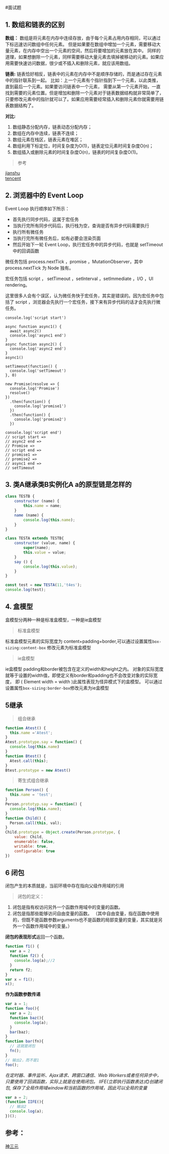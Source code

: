 #面试题

## 1. 数组和链表的区别

**数组：**
数组是将元素在内存中连续存放，由于每个元素占用内存相同，可以通过下标迅速访问数组中任何元素。
但是如果要在数组中增加一个元素，需要移动大量元素，在内存中空出一个元素的空间，然后将要增加的元素放在其中。
同样的道理，如果想删除一个元素，同样需要移动大量元素去填掉被移动的元素。如果应用需要快速访问数据，很少或不插入和删除元素，就应该用数组。

**链表:**
链表恰好相反，链表中的元素在内存中不是顺序存储的，而是通过存在元素中的指针联系到一起。
比如：上一个元素有个指针指到下一个元素，以此类推，直到最后一个元素。如果要访问链表中一个元素，
需要从第一个元素开始，一直找到需要的元素位置。但是增加和删除一个元素对于链表数据结构就非常简单了，
只要修改元素中的指针就可以了。如果应用需要经常插入和删除元素你就需要用链表数据结构了。

**对比:**
1. 数组静态分配内存，链表动态分配内存；
2. 数组在内存中连续，链表不连续；
3. 数组元素在栈区，链表元素在堆区；
4. 数组利用下标定位，时间复杂度为O(1)，链表定位元素时间复杂度O(n)；
5. 数组插入或删除元素的时间复杂度O(n)，链表的时间复杂度O(1)。<br/>

>参考

[ jianshu  ](https://www.jianshu.com/p/85fda79ee74d)<br/>
[ tencent  ](https://cloud.tencent.com/developer/article/1444059)<br/>

## 2. 浏览器中的 Event Loop

Event Loop 执行顺序如下所示：

* 首先执行同步代码，这属于宏任务
* 当执行完所有同步代码后，执行栈为空，查询是否有异步代码需要执行
* 执行所有微任务
* 当执行完所有微任务后，如有必要会渲染页面
* 然后开始下一轮 Event Loop，执行宏任务中的异步代码，也就是 setTimeout 中的回调函数

微任务包括 process.nextTick ，promise ，MutationObserver，其中 process.nextTick 为 Node 独有。

宏任务包括 script ， setTimeout ，setInterval ，setImmediate ，I/O ，UI rendering。

这里很多人会有个误区，认为微任务快于宏任务，其实是错误的。因为宏任务中包括了
script
，浏览器会先执行一个宏任务，接下来有异步代码的话才会先执行微任务。
```
console.log('script start')

async function async1() {
  await async2()
  console.log('async1 end')
}
async function async2() {
  console.log('async2 end')
}
async1()

setTimeout(function() {
  console.log('setTimeout')
}, 0)

new Promise(resolve => {
  console.log('Promise')
  resolve()
})
  .then(function() {
    console.log('promise1')
  })
  .then(function() {
    console.log('promise2')
  })

console.log('script end')
// script start => 
// async2 end => 
// Promise =>  
// script end =>  
// promise1 =>  
// promise2 =>  
// async1 end =>  
// setTimeout
```


## 3. 类A继承类B实例化A a的原型链是怎样的

```javascript
class TESTB {
    constructor (name) {
        this.name = name;
    }
    name (name) {
        console.log(this.name);
    }
}

class TESTA extends TESTB{
    constructor (value, name) {
        super(name);
        this.value = value;
    }
    say () {
        console.log(this.value);
    }
}

const test = new TESTA(11,'t4es');
console.log(test);

```
## 4. 盒模型
盒模型分两种一种是标准盒模型，一种是ie盒模型
> 标准盒模型

标准盒模型元素的实际宽度为
content+padding+border,可以通过设置属性`box-sizing:content-box`
修改元素为标准盒模型

> ie盒模型

ie盒模型 padding和border被包含在定义的width和height之内。
对象的实际宽度就等于设置的width值，即使定义有border和padding也不会改变对象的实际宽度，
即 ( Element width = width )此属性表现为怪异模式下的盒模型。
可以通过设置属性`box-sizing:border-box`修改元素为ie盒模型

## 5继承

> 组合继承

```javascript
function Atest() {
  this.name ='Atest';
}
Atest.prototype.say = function() {
  console.log(this.name)
}
function Btest() {
  Atest.call(this);
}
Btest.prototype = new Atest()

```
> 寄生式组合继承

```javascript
function Person() {
  this.name = 'test';
}
Person.prototyp.say = function() {
  console.log(this.name);
}
function Child() {
  Person.call(this, val);
}
Child.prototype = Object.create(Person.prototype, {
    value: Child,
    enumerable: false,
    writable: true,
    configurable: true
})

```

## 6 闭包
闭包产生的本质就是，当前环境中存在指向父级作用域的引用
>闭包的定义：
1. 闭包是指有权访问另外一个函数作用域中的变量的函数。
2. 闭包是指那些能够访问自由变量的函数。 （其中自由变量，指在函数中使用的，但既不是函数参数arguments也不是函数的局部变量的变量，其实就是另外一个函数作用域中的变量。）

**闭包的表现形式**返回一个函数。

```javascript
function f1() {
  var a = 2
  function f2() {
    console.log(a);//2
  }
  return f2;
}
var x = f1();
x();
```
**作为函数参数传递**

```javascript
var a = 1;
function foo(){
  var a = 2;
  function baz(){
    console.log(a);
  }
  bar(baz);
}
function bar(fn){
  // 这就是闭包
  fn();
}
// 输出2，而不是1
foo();

```
*在定时器、事件监听、Ajax请求、跨窗口通信、Web Workers或者任何异步中，只要使用了回调函数，实际上就是在使用闭包。
IIFE(立即执行函数表达式)创建闭包, 保存了全局作用域window和当前函数的作用域，因此可以全局的变量*

```javascript
var a = 2;
(function IIFE(){
  // 输出2
  console.log(a);
})();
```
## 参考：
[神三元](https://juejin.im/post/5dac5d82e51d45249850cd20)
